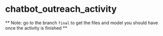 # chatbot_outreach_activity

** Note: go to the branch `final` to get the files and model you should have once the activity is finished **
